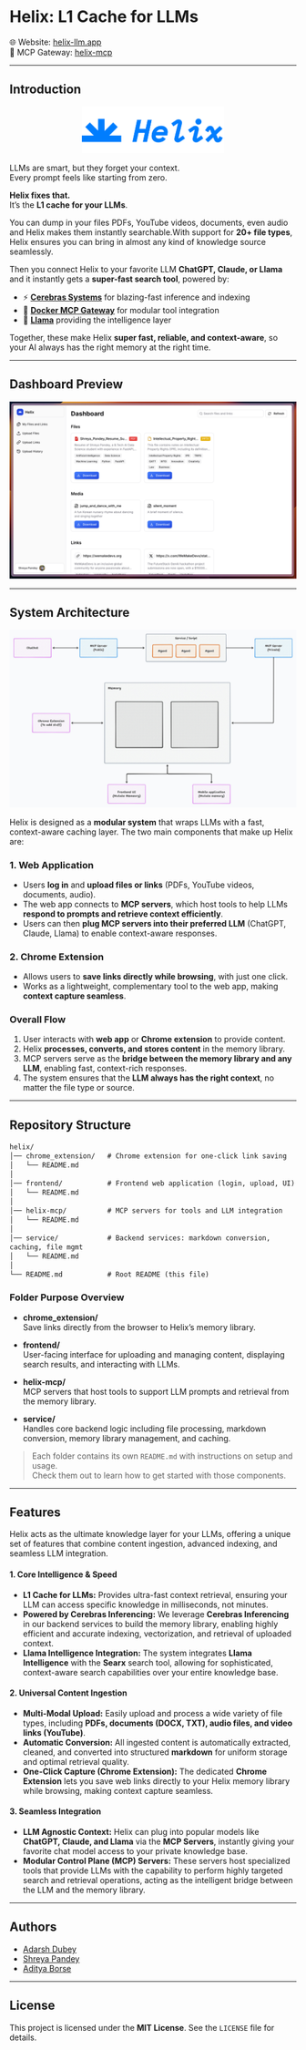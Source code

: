 # Helix: L1 Cache for LLMs

🌐 Website: [helix-llm.app](https://helix-llm.app)  
🔌 MCP Gateway: [helix-mcp](./helix-mcp)

---

## Introduction

<p align="center">
  <img src="./assets/helix_logo.png" alt="Helix Logo" width="250"/>
</p>

LLMs are smart, but they forget your context.  
Every prompt feels like starting from zero.

**Helix fixes that.**  
It’s the **L1 cache for your LLMs**.

You can dump in your files PDFs, YouTube videos, documents, even audio and Helix makes them instantly searchable.With support for **20+ file types**, Helix ensures you can bring in almost any kind of knowledge source seamlessly.

Then you connect Helix to your favorite LLM **ChatGPT, Claude, or Llama** and it instantly gets a **super-fast search tool**, powered by:

- ⚡ **[Cerebras Systems](https://www.cerebras.net/)** for blazing-fast inference and indexing  
- 🐳 **[Docker MCP Gateway](https://github.com/docker/mcp)** for modular tool integration  
- 🦙 **[Llama](https://ai.meta.com/llama/)** providing the intelligence layer

Together, these make Helix **super fast, reliable, and context-aware**, so your AI always has the right memory at the right time.

---

## Dashboard Preview

![Helix Dashboard](./assets/dashboard.png)

---

## System Architecture

![System Architecture](./assets/system_architecture.jpeg)

Helix is designed as a **modular system** that wraps LLMs with a fast, context-aware caching layer.
The two main components that make up Helix are:

### 1. Web Application
- Users **log in** and **upload files or links** (PDFs, YouTube videos, documents, audio).
- The web app connects to **MCP servers**, which host tools to help LLMs **respond to prompts and retrieve context efficiently**.
- Users can then **plug MCP servers into their preferred LLM** (ChatGPT, Claude, Llama) to enable context-aware responses.

### 2. Chrome Extension
- Allows users to **save links directly while browsing**, with just one click.
- Works as a lightweight, complementary tool to the web app, making **context capture seamless**.

### Overall Flow
1. User interacts with **web app** or **Chrome extension** to provide content.  
2. Helix **processes, converts, and stores content** in the memory library.  
3. MCP servers serve as the **bridge between the memory library and any LLM**, enabling fast, context-rich responses.  
4. The system ensures that the **LLM always has the right context**, no matter the file type or source.

---

## Repository Structure

```plaintext
helix/
│── chrome_extension/   # Chrome extension for one-click link saving
│   └── README.md
│
│── frontend/           # Frontend web application (login, upload, UI)
│   └── README.md
│
│── helix-mcp/          # MCP servers for tools and LLM integration
│   └── README.md
│
│── service/            # Backend services: markdown conversion, caching, file mgmt
│   └── README.md
│
└── README.md           # Root README (this file)
```

### Folder Purpose Overview

- **chrome_extension/**  
  Save links directly from the browser to Helix’s memory library.  

- **frontend/**  
  User-facing interface for uploading and managing content, displaying search results, and interacting with LLMs.  

- **helix-mcp/**  
  MCP servers that host tools to support LLM prompts and retrieval from the memory library.  

- **service/**  
  Handles core backend logic including file processing, markdown conversion, memory library management, and caching.  

> Each folder contains its own `README.md` with instructions on setup and usage.  
> Check them out to learn how to get started with those components.
---

## Features

Helix acts as the ultimate knowledge layer for your LLMs, offering a unique set of features that combine content ingestion, advanced indexing, and seamless LLM integration.

#### 1. Core Intelligence & Speed

* **L1 Cache for LLMs:** Provides ultra-fast context retrieval, ensuring your LLM can access specific knowledge in milliseconds, not minutes.
* **Powered by Cerebras Inferencing:** We leverage **Cerebras Inferencing** in our backend services to build the memory library, enabling highly efficient and accurate indexing, vectorization, and retrieval of uploaded context.
* **Llama Intelligence Integration:** The system integrates **Llama Intelligence** with the **Searx** search tool, allowing for sophisticated, context-aware search capabilities over your entire knowledge base.

#### 2. Universal Content Ingestion

* **Multi-Modal Upload:** Easily upload and process a wide variety of file types, including **PDFs, documents (DOCX, TXT), audio files, and video links (YouTube)**.
* **Automatic Conversion:** All ingested content is automatically extracted, cleaned, and converted into structured **markdown** for uniform storage and optimal retrieval quality.
* **One-Click Capture (Chrome Extension):** The dedicated **Chrome Extension** lets you save web links directly to your Helix memory library while browsing, making context capture seamless.

#### 3. Seamless Integration

* **LLM Agnostic Context:** Helix can plug into popular models like **ChatGPT, Claude, and Llama** via the **MCP Servers**, instantly giving your favorite chat model access to your private knowledge base.
* **Modular Control Plane (MCP) Servers:** These servers host specialized tools that provide LLMs with the capability to perform highly targeted search and retrieval operations, acting as the intelligent bridge between the LLM and the memory library.

---
## Authors

- [Adarsh Dubey](https://github.com/inclinedadarsh)  
- [Shreya Pandey](https://github.com/shreyap2702)  
- [Aditya Borse](https://github.com/aditya-borse)  

---

## License

This project is licensed under the **MIT License**. See the `LICENSE` file for details.
